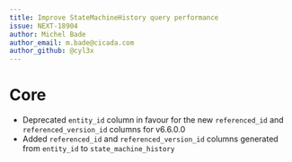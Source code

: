 ```yaml
---
title: Improve StateMachineHistory query performance
issue: NEXT-18904
author: Michel Bade
author_email: m.bade@cicada.com
author_github: @cyl3x
---
```

# Core
* Deprecated `entity_id` column in favour for the new `referenced_id` and `referenced_version_id` columns for v6.6.0.0
* Added `referenced_id` and `referenced_version_id` columns generated from `entity_id` to `state_machine_history`
